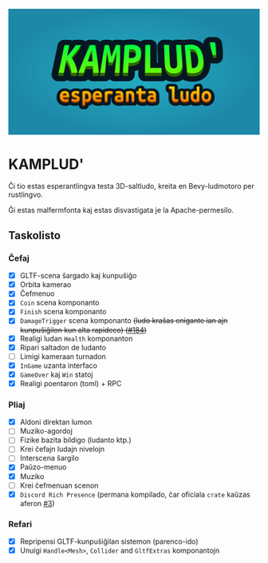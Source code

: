 ![kamplud'_header](header.png)
# KAMPLUD'

Ĉi tio estas esperantlingva testa 3D-saltludo, kreita en Bevy-ludmotoro per rustlingvo.

Ĝi estas malfermfonta kaj estas disvastigata je la Apache-permesilo.

## Taskolisto
### Ĉefaj
- [x] GLTF-scena ŝargado kaj kunpuŝiĝo
- [x] Orbita kamerao
- [x] Ĉefmenuo 
- [x] `Coin` scena komponanto
- [x] `Finish` scena komponanto
- [x] `DamageTrigger` scena komponanto ~~(ludo kraŝas enigante ian ajn kunpuŝiĝilon kun alta rapideco) ([#184](https://github.com/dimforge/bevy_rapier/issues/184))~~
- [x] Realigi ludan `Health` komponanton
- [x] Ripari saltadon de ludanto
- [ ] Limigi kameraan turnadon
- [x] `InGame` uzanta interfaco
- [x] `GameOver` kaj `Win` statoj
- [x] Realigi poentaron (toml) + RPC

### Pliaj
- [x] Aldoni direktan lumon
- [ ] Muziko-agordoj
- [ ] Fizike bazita bildigo (ludanto ktp.)
- [ ] Krei ĉefajn ludajn nivelojn
- [ ] Interscena ŝargilo
- [x] Paŭzo-menuo
- [x] Muziko
- [ ] Krei ĉefmenuan scenon
- [x] `Discord Rich Presence` (permana kompilado, ĉar oficiala `crate` kaŭzas aferon [#3](https://github.com/jewlexx/discord-presence/issues/3))

### Refari
- [x] Repripensi GLTF-kunpuŝiĝilan sistemon (parenco-ido)
- [x] Unuigi `Handle<Mesh>`, `Collider` and `GltfExtras` komponantojn
